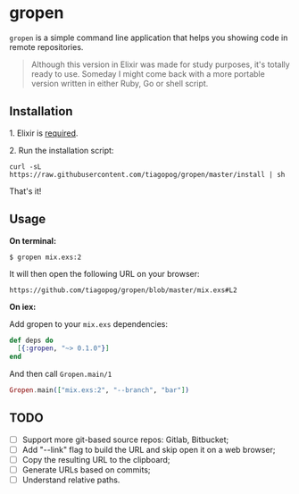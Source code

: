 # gropen

`gropen` is a simple command line application that helps you showing code in remote repositories.

> Although this version in Elixir was made for study purposes, it's totally ready to use.
  Someday I might come back with a more portable version written in either Ruby, Go or shell script.

## Installation

1\. Elixir is [required](http://elixir-lang.org/install.html#distributions).

2\. Run the installation script:

```
curl -sL https://raw.githubusercontent.com/tiagopog/gropen/master/install | sh
```

That's it!

## Usage

**On terminal:**

```
$ gropen mix.exs:2
```

It will then open the following URL on your browser:

`https://github.com/tiagopog/gropen/blob/master/mix.exs#L2`

**On iex:**

Add gropen to your `mix.exs` dependencies:

```elixir
def deps do
  [{:gropen, "~> 0.1.0"}]
end
```

And then call `Gropen.main/1`

```elixir
Gropen.main(["mix.exs:2", "--branch", "bar"])
```

## TODO

- [ ] Support more git-based source repos: Gitlab, Bitbucket;
- [ ] Add "--link" flag to build the URL and skip open it on a web browser;
- [ ] Copy the resulting URL to the clipboard;
- [ ] Generate URLs based on commits;
- [ ] Understand relative paths.
